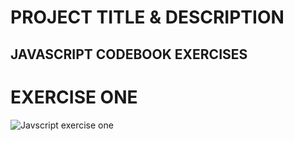 # PROJECT TITLE & DESCRIPTION

## JAVASCRIPT CODEBOOK EXERCISES

# EXERCISE ONE
![Javscript exercise one](https://github.com/user-attachments/assets/0fe38c00-b70d-45d9-9692-7d0ff6ec2607)